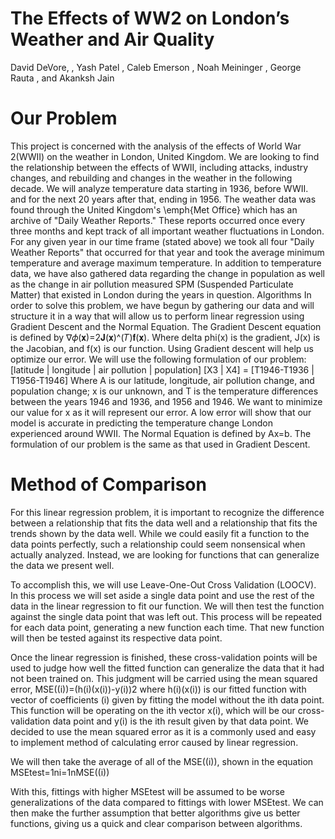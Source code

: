 # The Effects of WW2 on London’s Weather and Air Quality
David DeVore,
, Yash Patel
, Caleb Emerson
, Noah Meininger
, George Rauta
, and Akanksh Jain
 
# Our Problem
This project is concerned with the analysis of the effects of World War 2(WWII) on the weather in London, United Kingdom. We are looking to find the relationship between the effects of WWII, including attacks, industry changes, and rebuilding and changes in the weather in the following decade. We will analyze temperature data starting in 1936, before WWII. and for the next 20 years after that, ending in 1956. The weather data was found through the United Kingdom's \emph{Met Office} which has an archive of "Daily Weather Reports." These reports occurred once every three months and kept track of all important weather fluctuations in London. For any given year in our time frame (stated above) we took all four "Daily Weather Reports" that occurred for that year and took the average minimum temperature and average maximum temperature. In addition to temperature data, we have also gathered data regarding the change in population as well as the change in air pollution measured SPM (Suspended Particulate Matter) that existed in London during the years in question. 
Algorithms
In order to solve this problem, we have begun by gathering our data and will structure it in a way that will allow us to perform linear regression using Gradient Descent and the Normal Equation.
The Gradient Descent equation is defined by ∇𝜙(𝐱)=2𝐉(𝐱)^(𝑇)𝐟(𝐱). Where delta phi(x) is the gradient, J(x) is the Jacobian, and f(x) is our function. Using Gradient descent will help us optimize our error. We will use the following formulation of our problem:
[latitude | longitude |  air pollution |  population] [X3 | X4] = [T1946-T1936 | T1956-T1946]
Where A is our latitude, longitude, air pollution change, and population change; x is our unknown, and T is the temperature differences between the years 1946 and 1936, and 1956 and 1946. We want to minimize our value for x as it will represent our error. A low error will show that our model is accurate in predicting the temperature change London experienced around WWII.
The Normal Equation is defined by Ax=b. The formulation of our problem is the same as that used in Gradient Descent.

# Method of Comparison
For this linear regression problem, it is important to recognize the difference between a relationship that fits the data well and a relationship that fits the trends shown by the data well. While we could easily fit a function to the data points perfectly, such a relationship could seem nonsensical when actually analyzed. Instead, we are looking for functions that can generalize the data we present well. 

To accomplish this, we will use Leave-One-Out Cross Validation (LOOCV). In this process we will set aside a single data point and use the rest of the data in the linear regression to fit our function. We will then test the function against the single data point that was left out. This process will be repeated for each data point, generating a new function each time. That new function will then be tested against its respective data point. 

Once the linear regression is finished, these cross-validation points will be used to judge how well the fitted function can generalize the data that it had not been trained on. This judgment will be carried using the mean squared error, 
MSE((i))=(h(i)(x(i))-y(i))2 
where h(i)(x(i)) is our fitted function with vector of coefficients (i) given by fitting the model without the ith data point. This function will be operating on the ith vector x(i), which will be our cross-validation data point and y(i) is the ith result given by that data point. We decided to use the mean squared error as it is a commonly used and easy to implement method of calculating error caused by linear regression.
	
We will then take the average of all of the MSE((i)), shown in the equation 
MSEtest=1ni=1nMSE((i))

With this, fittings with higher MSEtest will be assumed to be worse generalizations of the data compared to fittings with lower MSEtest. We can then make the further assumption that better algorithms give us better functions, giving us a quick and clear comparison between algorithms.
